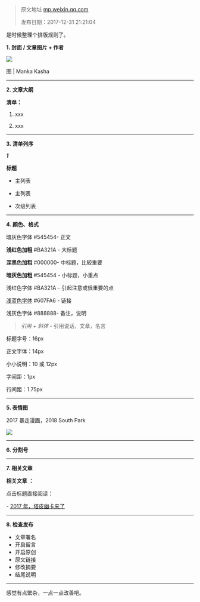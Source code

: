 > 原文地址 [mp.weixin.qq.com](https://mp.weixin.qq.com/s?__biz=MzIwMzA5NTI3NQ==&mid=2649902584&idx=1&sn=fb067522eedac5f1e7ea0ec5321f70b0&chksm=8ed2407cb9a5c96a24065f8b7705f6482d0aa3bf15252741d4f514907f1b451af88bf67bee64&scene=21#wechat_redirect)
>
> 发布日期：2017-12-31 21:21:04

是时候整理个排版规则了。

**1. 封面 / 文章图片 + 作者**

![](http://mmbiz.qpic.cn/mmbiz_jpg/2qRZ6oIialEBBpBp8zNllmzDI7ZOQq4b3XlXVvQPYF6bD3ibojGNkiaAkWicchcrqRwAoRkwvVmZgFgEgsdssDFkBA/0?wx_fmt=jpeg)

图 | Manka Kasha

* * *

**2. 文章大纲**

**清单：**

1. xxx

2. xxx

* * *

**3. 清单列序**   

_**1**_

**标题**

*   主列表
    
*   主列表
    
*   次级列表
    
* * *

**4. 颜色、格式**

暗灰色字体 #545454- 正文

**浅红色加粗** #BA321A - 大标题

**深黑色加粗** #000000- 中标题，比较重要

**暗灰色加粗** #545454 - 小标题，小重点

浅红色字体 #BA321A - 引起注意或很重要的点  

[浅蓝色字体](http://mp.weixin.qq.com/s?__biz=MzIwMzA5NTI3NQ==&mid=2649902082&idx=1&sn=3f175c5d676abf3d5ce510faf631b39e&chksm=8ed24186b9a5c8902f172eb81e7dd883831cc51bfd8270a9e5455262e80da4a959e3ab6483d5&scene=21#wechat_redirect) #607FA6 - 链接

浅灰色字体 #888888- 备注，说明

> _引用 + 斜体_ - 引用说话，文章，名言

标题字号：16px  

正文字体：14px

小小说明：10 或 12px

字间距：1px

行间距：1.75px

* * *

**5. 表情图**

2017 暴走漫画，2018 South Park

![](https://mmbiz.qpic.cn/mmbiz_jpg/2qRZ6oIialEBXj3k00jicDibj3L8GIUTKmiaLe5bvVicia274814x1DwFJpxybhntcvK4fY4ESunhlCkLZ77UEhLcSkA/0?wx_fmt=jpeg)

* * *

**6. 分割号**

* * *

**7. 相关文章**

  

 **相关文章** **：**

点击标题直接阅读：

- [2017 年，塔皮幽卡来了](http://mp.weixin.qq.com/s?__biz=MzIwMzA5NTI3NQ==&mid=2649902082&idx=1&sn=3f175c5d676abf3d5ce510faf631b39e&chksm=8ed24186b9a5c8902f172eb81e7dd883831cc51bfd8270a9e5455262e80da4a959e3ab6483d5&scene=21#wechat_redirect)

* * *

**8. 检查发布**

*   文章署名
*   开启留言
*   开启原创
*   原文链接
*   修改摘要
*   结尾说明
    

---

感觉有点繁杂，一点一点改善吧。
